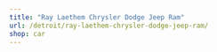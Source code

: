 ```yaml
---
title: "Ray Laethem Chrysler Dodge Jeep Ram"
url: /detroit/ray-laethem-chrysler-dodge-jeep-ram/
shop: car
---
```

